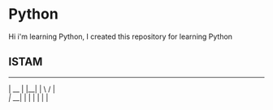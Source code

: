 # Python
 Hi i'm learning Python, I created this repository for learning Python


## ISTAM
 ___ ___ ___  __   _   _ 
  |  \__  |  |__| | \ / |  
 _|_  __| |  |  | |  |  | 

                                                  
                                                                 


